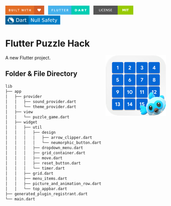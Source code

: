 <img src="screenshots/badges/built-with-love.svg" height="28px"/>&nbsp;&nbsp;
<img src="screenshots/badges/flutter-dart.svg" height="28px" />&nbsp;&nbsp;
<a href="https://choosealicense.com/licenses/mit/" target="_blank"><img src="screenshots/badges/license-MIT.svg" height="28px" /></a>&nbsp;&nbsp;
<img src="screenshots/badges/dart-null_safety-blue.svg" height="28px"/>

# Flutter Puzzle Hack

<img align="right" src="assets/images/icons/playstore.png" height="190"></img>

A new Flutter project.

## Folder & File Directory

```
lib
├── app
│   ├── provider
│   │   ├── sound_provider.dart
│   │   └── theme_provider.dart
│   ├── view
│   │   └── puzzle_game.dart
│   ├── widget
│   │   ├── util
│   │   │   ├── design
│   │   │   │   ├── arrow_clipper.dart
│   │   │   │   └── neumorphic_button.dart
│   │   │   ├── dropdown_menu.dart
│   │   │   ├── grid_container.dart
│   │   │   ├── move.dart
│   │   │   ├── reset_button.dart
│   │   │   └── timer.dart
│   │   ├── grid.dart
│   │   ├── menu_items.dart
│   │   ├── picture_and_animation_row.dart
│   │   └── top_appbar.dart
├── generated_plugin_registrant.dart
└── main.dart
```

